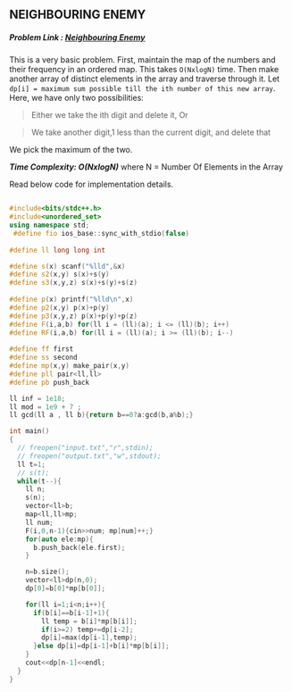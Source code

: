## NEIGHBOURING ENEMY
##### Problem Link : [Neighbouring Enemy](https://hack.codingblocks.com/practice/p/140/1036)  

This is a very basic problem.
First, maintain the map of the numbers and their frequency in an ordered map. This takes `O(NxlogN)` time. Then make another array of distinct elements in the array and traverse through it.
Let `dp[i] = maximum sum possible till the ith number of this new array`. 
Here, we have only two possibilities:

>Either we take the ith digit and delete it, Or

>We take another digit,1 less than the current digit, and delete that

We pick the maximum of the two.

_**Time Complexity: O(NxlogN)**_ where N = Number Of Elements in the Array

Read below code for implementation details.
```C++

#include<bits/stdc++.h>
#include<unordered_set>
using namespace std;
 #define fio ios_base::sync_with_stdio(false)
 
#define ll long long int

#define s(x) scanf("%lld",&x)
#define s2(x,y) s(x)+s(y)
#define s3(x,y,z) s(x)+s(y)+s(z)
 
#define p(x) printf("%lld\n",x)
#define p2(x,y) p(x)+p(y)
#define p3(x,y,z) p(x)+p(y)+p(z)
#define F(i,a,b) for(ll i = (ll)(a); i <= (ll)(b); i++)
#define RF(i,a,b) for(ll i = (ll)(a); i >= (ll)(b); i--)
 
#define ff first
#define ss second
#define mp(x,y) make_pair(x,y)
#define pll pair<ll,ll>
#define pb push_back

ll inf = 1e18;
ll mod = 1e9 + 7 ;
ll gcd(ll a , ll b){return b==0?a:gcd(b,a%b);}

int main()
{
  // freopen("input.txt","r",stdin);
  // freopen("output.txt","w",stdout);
  ll t=1;
  // s(t);
  while(t--){
    ll n;
    s(n);
    vector<ll>b;
    map<ll,ll>mp;
    ll num;
    F(i,0,n-1){cin>>num; mp[num]++;}
    for(auto ele:mp){
      b.push_back(ele.first);
    }

    n=b.size();
    vector<ll>dp(n,0);
    dp[0]=b[0]*mp[b[0]];

    for(ll i=1;i<n;i++){
      if(b[i]==b[i-1]+1){
        ll temp = b[i]*mp[b[i]];
        if(i>=2) temp+=dp[i-2];
        dp[i]=max(dp[i-1],temp);
      }else dp[i]=dp[i-1]+b[i]*mp[b[i]];
    }
    cout<<dp[n-1]<<endl;
  }
}


```
